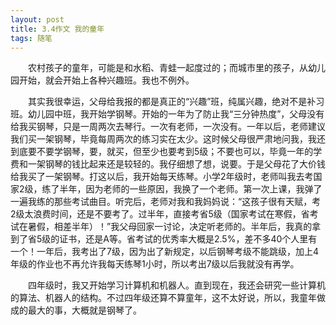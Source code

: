 ```yaml
---
layout: post
title: 3.4作文 我的童年
tags: 随笔
---
```


　　农村孩子的童年，可能是和水稻、青蛙一起度过的；而城市里的孩子，从幼儿园开始，就会开始上各种兴趣班。我也不例外。

　　其实我很幸运，父母给我报的都是真正的“兴趣”班，纯属兴趣，绝对不是补习班。幼儿园中班，我开始学钢琴。开始的一年为了防止我“三分钟热度”，父母没有给我买钢琴，只是一周两次去琴行。一次有老师，一次没有。一年以后，老师建议我们买一架钢琴，毕竟每周两次的练习实在太少。这时候父母很严肃地问我，我还到底要不要学钢琴，要，就买，但至少也要考到5级；不要也可以，毕竟一年的学费和一架钢琴的钱比起来还是较轻的。我仔细想了想，说要。于是父母花了大价钱给我买了一架钢琴。打这以后，我开始每天练琴。小学2年级时，老师叫我去考国家2级，练了半年，因为老师的一些原因，我换了一个老师。第一次上课，我弹了一遍我练的那些考试曲目。听完后，老师对我和我妈妈说：“这孩子很有天赋，考2级太浪费时间，还是不要考了。过半年，直接考省5级（国家考试在寒假，省考试在暑假，相差半年）！”我父母回家一讨论，决定听老师的。半年后，我真的拿到了省5级的证书，还是A等。省考试的优秀率大概是2.5%，差不多40个人里有一个！一年后，我考出了7级，因为出了新规定，以后钢琴考级不能跳级，加上4年级的作业也不再允许我每天练琴1小时，所以考出7级以后我就没有再学。

　　四年级时，我又开始学习计算机和机器人。直到现在，我还会研究一些计算机的算法、机器人的结构。不过四年级还算不算童年，这不太好说，所以，我童年做成的最大的事，大概就是钢琴了。
　　
